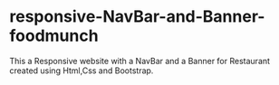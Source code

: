 # responsive-NavBar-and-Banner-foodmunch
This a Responsive website with a NavBar and a Banner for Restaurant created using Html,Css and Bootstrap.
